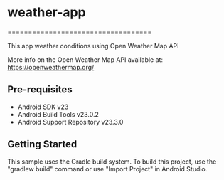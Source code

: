 # weather-app
===================================

This app weather conditions using Open Weather Map API


More info on the Open Weather Map API available at:
https://openweathermap.org/

Pre-requisites
--------------

- Android SDK v23
- Android Build Tools v23.0.2
- Android Support Repository v23.3.0

Getting Started
---------------

This sample uses the Gradle build system. To build this project, use the
"gradlew build" command or use "Import Project" in Android Studio.

